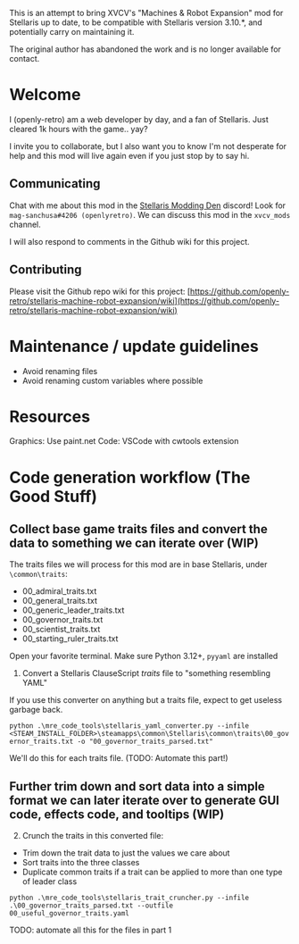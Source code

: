 This is an attempt to bring XVCV's "Machines & Robot Expansion" mod for Stellaris up to date, to be compatible with Stellaris version 3.10.*, and potentially carry on maintaining it.

The original author has abandoned the work and is no longer available for contact.

# Welcome

I (openly-retro) am a web developer by day, and a fan of Stellaris. Just cleared 1k hours with the game.. yay?

I invite you to collaborate, but I also want you to know I'm not desperate for help and this mod will live again even if you just stop by to say hi.

## Communicating

Chat with me about this mod in the [Stellaris Modding Den](https://discord.gg/vKwNs93g ) discord! Look for `mag-sanchusa#4206 (openlyretro)`. We can discuss this mod in the `xvcv_mods` channel.

I will also respond to comments in the Github wiki for this project.

## Contributing

Please visit the Github repo wiki for this project: [https://github.com/openly-retro/stellaris-machine-robot-expansion/wiki](https://github.com/openly-retro/stellaris-machine-robot-expansion/wiki)

# Maintenance / update guidelines

- Avoid renaming files
- Avoid renaming custom variables where possible

# Resources

Graphics: Use paint.net
Code: VSCode with cwtools extension

# Code generation workflow (The Good Stuff)

## Collect base game traits files and convert the data to something we can iterate over (WIP)
The traits files we will process for this mod are in base Stellaris, under `\common\traits`:
- 00_admiral_traits.txt
- 00_general_traits.txt
- 00_generic_leader_traits.txt
- 00_governor_traits.txt
- 00_scientist_traits.txt
- 00_starting_ruler_traits.txt

Open your favorite terminal. Make sure Python 3.12+, `pyyaml` are installed

1. Convert a Stellaris ClauseScript *traits* file to "something resembling YAML"

If you use this converter on anything but a traits file, expect to get useless garbage back.

`python .\mre_code_tools\stellaris_yaml_converter.py --infile <STEAM_INSTALL_FOLDER>\steamapps\common\Stellaris\common\traits\00_governor_traits.txt -o "00_governor_traits_parsed.txt"`

We'll do this for each traits file. (TODO: Automate this part!)

## Further trim down and sort data into a simple format we can later iterate over to generate GUI code, effects code, and tooltips (WIP)

2. Crunch the traits in this converted file: 
- Trim down the trait data to just the values we care about
- Sort traits into the three classes
- Duplicate common traits if a trait can be applied to more than one type of leader class

`python .\mre_code_tools\stellaris_trait_cruncher.py --infile .\00_governor_traits_parsed.txt --outfile 00_useful_governor_traits.yaml`

TODO: automate all this for the files in part 1
